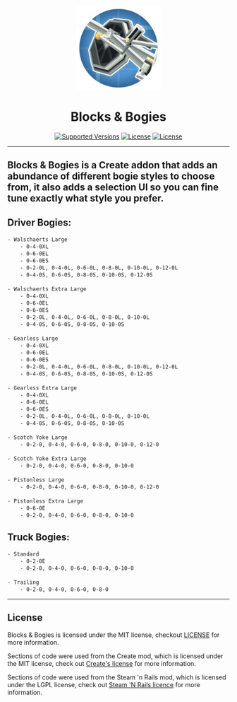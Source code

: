 <div align="center">
  <img src="icon.png" width="192" height="192" alt="Logo of mod">
  <h1>Blocks & Bogies</h1>
	<a href=""><img src="https://img.shields.io/badge/Avalable_For-1.21.1-blue" alt="Supported Versions"></a>
	<a href="https://github.com/WeidosOddities/blocks-and-bogies/blob/master/LICENSE"><img src="https://img.shields.io/badge/License-MIT-red" alt="License"></a>
	<a href="https://discord.gg/AenU6BcFSW"><img src="https://img.shields.io/discord/1398879261296689162?style=flat&label=Discord&color=5865f2" alt="License"></a>
</div>

___
## Blocks & Bogies is a Create addon that adds an abundance of different bogie styles to choose from, it also adds a selection UI so you can fine tune exactly what style you prefer.

## Driver Bogies:
    - Walschaerts Large
        - 0-4-0XL
        - 0-6-0EL
        - 0-6-0ES
        - 0-2-0L, 0-4-0L, 0-6-0L, 0-8-0L, 0-10-0L, 0-12-0L
        - 0-4-0S, 0-6-0S, 0-8-0S, 0-10-0S, 0-12-0S

    - Walschaerts Extra Large
        - 0-4-0XL
        - 0-6-0EL
        - 0-6-0ES
        - 0-2-0L, 0-4-0L, 0-6-0L, 0-8-0L, 0-10-0L
        - 0-4-0S, 0-6-0S, 0-8-0S, 0-10-0S

    - Gearless Large
        - 0-4-0XL
        - 0-6-0EL
        - 0-6-0ES
        - 0-2-0L, 0-4-0L, 0-6-0L, 0-8-0L, 0-10-0L, 0-12-0L
        - 0-4-0S, 0-6-0S, 0-8-0S, 0-10-0S, 0-12-0S

    - Gearless Extra Large
        - 0-4-0XL
        - 0-6-0EL
        - 0-6-0ES
        - 0-2-0L, 0-4-0L, 0-6-0L, 0-8-0L, 0-10-0L
        - 0-4-0S, 0-6-0S, 0-8-0S, 0-10-0S

    - Scotch Yoke Large
        - 0-2-0, 0-4-0, 0-6-0, 0-8-0, 0-10-0, 0-12-0

    - Scotch Yoke Extra Large
        - 0-2-0, 0-4-0, 0-6-0, 0-8-0, 0-10-0

    - Pistonless Large
        - 0-2-0, 0-4-0, 0-6-0, 0-8-0, 0-10-0, 0-12-0

    - Pistonless Extra Large
        - 0-6-0E
        - 0-2-0, 0-4-0, 0-6-0, 0-8-0, 0-10-0


## Truck Bogies:
    - Standard
        - 0-2-0E
        - 0-2-0, 0-4-0, 0-6-0, 0-8-0, 0-10-0

    - Trailing
        - 0-2-0, 0-4-0, 0-6-0, 0-8-0
    
___
## License

Blocks & Bogies is licensed under the MIT license, checkout [LICENSE](LICENSE) for more information.

Sections of code were used from the Create mod, which is licensed under the MIT license, check out [Create's license](https://github.com/Creators-of-Create/Create/blob/mc1.18/dev/LICENSE) for more information.

Sections of code were used from the Steam 'n Rails mod, which is licensed under the LGPL license, check out [Steam 'N Rails licence](https://github.com/Layers-of-Railways/Railway/blob/1.20/dev/LICENSE) for more information.
